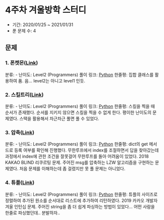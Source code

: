 # 4주차 겨울방학 스터디

- 기간: 2020/01/25 ~ 2021/01/31
- 푼 문제 수: 4

##

## 문제

### 1. 폰켓몬([Link](https://programmers.co.kr/learn/courses/30/lessons/1845))

분류: -
난이도: Level2 (Programmers)
풀이 링크: [Python](https://github.com/seungsu3579/Algorithm_Study/blob/master/programmers/2-level/폰켓몬.py)
한줄평: 집합 클래스를 활용하여 품. 음... level2는 아니고 level1 인듯.

### 2. 스킬트리([Link](https://programmers.co.kr/learn/courses/30/lessons/49993))

분류: -
난이도: Level2 (Programmers)
풀이 링크: [Python](https://github.com/seungsu3579/Algorithm_Study/tree/master/programmers/2-level/스킬트리.py)
한줄평: 스킬을 찍을 때 순서가 존재했다. 순서를 지키지 않으면 스킬을 찍을 수 없게 한다. 평이한 난이도의 문제였다. 스택을 활용해서 차근차근 풀면 풀 수 있었다.

### 3. 압축([Link](https://programmers.co.kr/learn/courses/30/lessons/17684))

분류: -
난이도: Level2 (Programmers)
풀이 링크: [Python](https://github.com/seungsu3579/Algorithm_Study/blob/master/programmers/2-level/압축.py)
한줄평: dict의 get 메서드로 등록 여부를 확인해 진행했다. 무한루프에서 index를 조절하면서 답을 찾아갔는데 과정에서 index에 관한 조건을 잘못걸어 무한루프를 돌아 어려움이 있었다. 2018 KAKAO BLIND 리쿠르팅 문제. 주어진 msg를 압축하는 LZW 알고리즘을 구현하는 문제였다. 처음 문제를 이해하는데 좀 걸렸지만 못 풀 문제는 아니었다.

### 4. 튜플([Link](https://programmers.co.kr/learn/courses/30/lessons/64065))

분류: -
난이도: Level2 (Programmers)
풀이 링크: [Python](https://github.com/seungsu3579/Algorithm_Study/blob/master/programmers/2-level/튜플.py)
한줄평: 튜플의 사이즈로 정렬하여 추가된 원소를 순서대로 리스트에 추가하여 리턴하였다. 2019 카카오 개발자 겨울 인턴십 문제. 주어진 string을 좀 더 쉽게 파싱하는 방법이 있었다... 어떤 사람을 한줄로 파싱했던데.. 분발하자..
